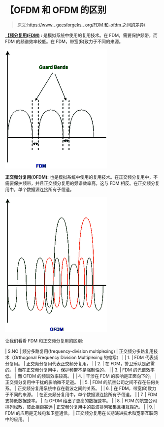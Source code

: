 # 【OFDM 和 OFDM 的区别

> 原文:[https://www . geesforgeks . org/FDM 和-ofdm 之间的差异/](https://www.geeksforgeeks.org/difference-between-fdm-and-ofdm/)

**[【频分复用(FDM)](https://www.geeksforgeeks.org/computer-network-frequency-division-and-time-division-multiplexing/) :**
是模拟系统中使用的复用技术。在 FDM，需要保护频带，而 FDM 的频谱效率较低。在 FDM，带宽(B)致力于不同的来源。

![](img/60a5c66ae4de39d5192c694aaa5f6311.png)

**正交频分复用(OFDM):**
也是模拟系统中使用的复用技术。在正交频分复用中，不需要保护频带，并且正交频分复用的频谱效率高，这与 FDM 相反。在正交频分复用中，单个数据源连接所有子信道。

![](img/7e2cfe0a29b6d16ba68fe7df42548e78.png)

让我们看看 FDM 和正交频分复用的区别:

| S.NO | 频分多路复用(frequency-division multiplexing) | 正交频分多路复用技术（Orthogonal Frequency Division Multiplexing 的缩写） |
| 1. | FDM 代表频分复用。 | 正交频分复用代表正交频分复用。 |
| 2. | 在 FDM，警卫乐队是必需的。 | 而在正交频分复用中，保护频带不是强制性的。 |
| 3. | FDM 的光谱效率低。 | 而 OFDM 的频谱效率较高。 |
| 4. | 干涉在 FDM 的影响是正面向下的。 | 正交频分复用中干扰的影响微不足道。 |
| 5. | FDM 的航空公司之间不存在任何关系。 | 正交频分复用系统中存在载波之间的关系。 |
| 6. | 在 FDM，带宽(B)致力于不同的来源。 | 在正交频分复用中，单个数据源连接所有子信道。 |
| 7. | FDM 支持低数据速率。 | 而 OFDM 给出了更高的数据速率。 |
| 8. | FDM 的航空公司排列松散，彼此相距甚远 | 正交频分复用中的载波排列密集且相互靠近。 |
| 9. | FDM 的应用是无线电和卫星通信。 | 正交频分复用在长期演进技术和宽带互联网中的应用。 |